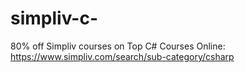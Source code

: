 # simpliv-c-
80% off Simpliv courses on Top C# Courses Online: https://www.simpliv.com/search/sub-category/csharp

